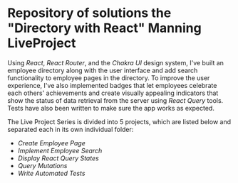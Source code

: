 # Repository of solutions the "Directory with React" Manning LiveProject

Using _React_, _React Router_, and the _Chakra UI_ design system, I've built an employee directory along with the user interface and add search functionality to employee pages in the directory. To improve the user experience, I've also implemented badges that let employees celebrate each others' achievements and create visually appealing indicators that show the status of data retrieval from the server using _React Query_ tools. Tests have also been written to make sure the app works as expected.

The Live Project Series is divided into 5 projects, which are listed below and separated each in its own individual folder:

- _Create Employee Page_
- _Implement Employee Search_
- _Display React Query States_
- _Query Mutations_
- _Write Automated Tests_
